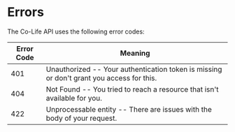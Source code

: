 # Errors

The Co-Life API uses the following error codes:


Error Code | Meaning
---------- | -------
401 | Unauthorized -- Your authentication token is missing or don't grant you access for this.
404 | Not Found -- You tried to reach a resource that isn't available for you.
422 | Unprocessable entity -- There are issues with the body of your request.

